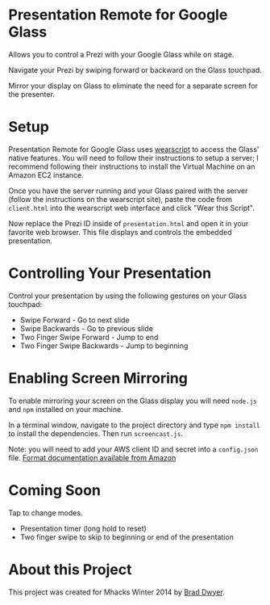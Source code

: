Presentation Remote for Google Glass
====================================

Allows you to control a Prezi with your Google Glass while on stage.

Navigate your Prezi by swiping forward or backward on the Glass touchpad.

Mirror your display on Glass to eliminate the need for a separate screen for the presenter.

Setup
=====

Presentation Remote for Google Glass uses [wearscript](http://www.wearscript.com) to access the Glass' native features.
You will need to follow their instructions to setup a server; I recommend following their instructions to install the
Virtual Machine on an Amazon EC2 instance.

Once you have the server running and your Glass paired with the server (follow the instructions on the wearscript site),
paste the code from `client.html` into the wearscript web interface and click "Wear this Script".

Now replace the Prezi ID inside of `presentation.html` and open it in your favorite web browser. This file displays and
controls the embedded presentation.

Controlling Your Presentation
=============================

Control your presentation by using the following gestures on your Glass touchpad:

 - Swipe Forward - Go to next slide
 - Swipe Backwards - Go to previous slide
 - Two Finger Swipe Forward - Jump to end
 - Two Finger Swipe Backwards - Jump to beginning

Enabling Screen Mirroring
=========================

To enable mirroring your screen on the Glass display you will need `node.js` and `npm` installed on your machine.

In a terminal window, navigate to the project directory and type `npm install` to install the dependencies. Then run
`screencast.js`.

Note: you will need to add your AWS client ID and secret into a `config.json` file.
[Format documentation available from Amazon](https://github.com/aws/aws-sdk-js/blob/master/configuration.sample)

Coming Soon
===========

Tap to change modes.

 - Presentation timer (long hold to reset)
 - Two finger swipe to skip to beginning or end of the presentation

About this Project
==================

This project was created for Mhacks Winter 2014 by [Brad Dwyer](http://www.twitter.com/braddwyer).